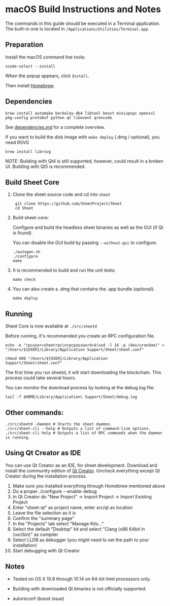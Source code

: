 macOS Build Instructions and Notes
====================================
The commands in this guide should be executed in a Terminal application.
The built-in one is located in `/Applications/Utilities/Terminal.app`.

Preparation
-----------
Install the macOS command line tools:

`xcode-select --install`

When the popup appears, click `Install`.

Then install [Homebrew](https://brew.sh).

Dependencies
----------------------

    brew install automake berkeley-db4 libtool boost miniupnpc openssl pkg-config protobuf python qt libevent qrencode

See [dependencies.md](dependencies.md) for a complete overview.

If you want to build the disk image with `make deploy` (.dmg / optional), you need RSVG

    brew install librsvg

NOTE: Building with Qt4 is still supported, however, could result in a broken UI. Building with Qt5 is recommended.


Build Sheet Core
------------------------

1. Clone the sheet source code and cd into `sheet`

        git clone https://github.com/SheetProject/Sheet
        cd Sheet

2.  Build sheet-core:

    Configure and build the headless sheet binaries as well as the GUI (if Qt is found).

    You can disable the GUI build by passing `--without-gui` to configure.

        ./autogen.sh
        ./configure
        make

3.  It is recommended to build and run the unit tests:

        make check

4.  You can also create a .dmg that contains the .app bundle (optional):

        make deploy

Running
-------

Sheet Core is now available at `./src/sheetd`

Before running, it's recommended you create an RPC configuration file.

    echo -e "rpcuser=sheetrpc\nrpcpassword=$(xxd -l 16 -p /dev/urandom)" > "/Users/${USER}/Library/Application Support/Sheet/sheet.conf"

    chmod 600 "/Users/${USER}/Library/Application Support/Sheet/sheet.conf"

The first time you run sheetd, it will start downloading the blockchain. This process could take several hours.

You can monitor the download process by looking at the debug.log file:

    tail -f $HOME/Library/Application\ Support/Sheet/debug.log

Other commands:
-------

    ./src/sheetd -daemon # Starts the sheet daemon.
    ./src/sheet-cli --help # Outputs a list of command-line options.
    ./src/sheet-cli help # Outputs a list of RPC commands when the daemon is running.

Using Qt Creator as IDE
------------------------
You can use Qt Creator as an IDE, for sheet development.
Download and install the community edition of [Qt Creator](https://www.qt.io/download/).
Uncheck everything except Qt Creator during the installation process.

1. Make sure you installed everything through Homebrew mentioned above
2. Do a proper ./configure --enable-debug
3. In Qt Creator do "New Project" -> Import Project -> Import Existing Project
4. Enter "sheet-qt" as project name, enter src/qt as location
5. Leave the file selection as it is
6. Confirm the "summary page"
7. In the "Projects" tab select "Manage Kits..."
8. Select the default "Desktop" kit and select "Clang (x86 64bit in /usr/bin)" as compiler
9. Select LLDB as debugger (you might need to set the path to your installation)
10. Start debugging with Qt Creator

Notes
-----

* Tested on OS X 10.8 through 10.14 on 64-bit Intel processors only.

* Building with downloaded Qt binaries is not officially supported. 

* autoreconf (boost issue)
